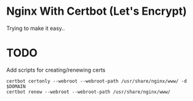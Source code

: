 Nginx With Certbot (Let's Encrypt)
==================================
Trying to make it easy..

TODO
====
Add scripts for creating/renewing certs
```
certbot certonly --webroot --webroot-path /usr/share/nginx/www/ -d $DOMAIN
certbot renew --webroot --webroot-path /usr/share/nginx/www/
```
